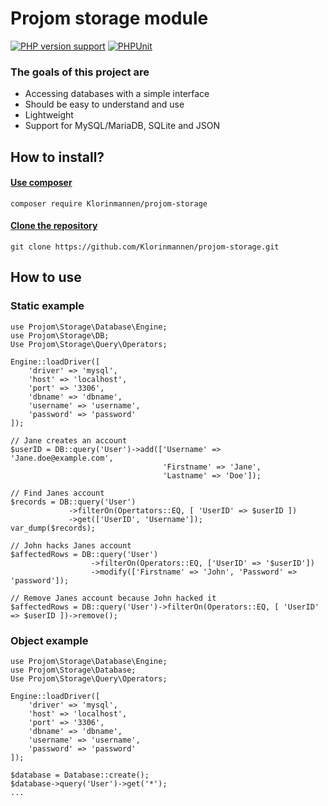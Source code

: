 # Projom storage module
[![PHP version support][php-version-badge]][php]
[![PHPUnit][phpunit-ci-badge]][phpunit-action]

[php-version-badge]: https://img.shields.io/badge/php-%5E8.0-7A86B8
[php]: https://www.php.net/supported-versions.php
[phpunit-action]: https://github.com/Klorinmannen/projom-storage/actions
[phpunit-ci-badge]: https://github.com/Klorinmannen/projom-storage/workflows/PHPUnit/badge.svg

### The goals of this project are
* Accessing databases with a simple interface
* Should be easy to understand and use
* Lightweight
* Support for MySQL/MariaDB, SQLite and JSON

## How to install?
####  [Use composer](https://getcomposer.org/doc/00-intro.md)

````
composer require Klorinmannen/projom-storage
````
#### [Clone the repository](https://git-scm.com/docs/git-clone)
````
git clone https://github.com/Klorinmannen/projom-storage.git
````

## How to use
### Static example
````
use Projom\Storage\Database\Engine;
use Projom\Storage\DB;
Use Projom\Storage\Query\Operators;

Engine::loadDriver([
	'driver' => 'mysql',
	'host' => 'localhost',
	'port' => '3306',
	'dbname' => 'dbname',
	'username' => 'username',
	'password' => 'password'
]);

// Jane creates an account
$userID = DB::query('User')->add(['Username' => 'Jane.doe@example.com',
                                  'Firstname' => 'Jane', 
                                  'Lastname' => 'Doe']);

// Find Janes account
$records = DB::query('User')
             ->filterOn(Opertators::EQ, [ 'UserID' => $userID ])
             ->get(['UserID', 'Username']);
var_dump($records);

// John hacks Janes account
$affectedRows = DB::query('User')
                  ->filterOn(Operators::EQ, ['UserID' => '$userID'])
                  ->modify(['Firstname' => 'John', 'Password' => 'password']);

// Remove Janes account because John hacked it
$affectedRows = DB::query('User')->filterOn(Operators::EQ, [ 'UserID' => $userID ])->remove();
````
### Object example
````
use Projom\Storage\Database\Engine;
use Projom\Storage\Database;
Use Projom\Storage\Query\Operators;

Engine::loadDriver([
	'driver' => 'mysql',
	'host' => 'localhost',
	'port' => '3306',
	'dbname' => 'dbname',
	'username' => 'username',
	'password' => 'password'
]);

$database = Database::create();
$database->query('User')->get('*');
...
````
